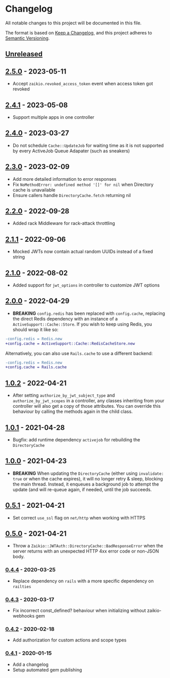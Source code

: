# Changelog

All notable changes to this project will be documented in this file.

The format is based on [Keep a Changelog](https://keepachangelog.com/en/1.0.0/),
and this project adheres to [Semantic Versioning](https://semver.org/spec/v2.0.0.html).

## [Unreleased]

## [2.5.0] - 2023-05-11

* Accept `zaikio.revoked_access_token` event when access token got revoked

## [2.4.1] - 2023-05-08

* Support multiple apps in one controller

## [2.4.0] - 2023-03-27

* Do not schedule `Cache::UpdateJob` for waiting time as it is not supported by every ActiveJob Queue Adapater (such as sneakers)

## [2.3.0] - 2023-02-09

* Add more detailed information to error responses
* Fix `NoMethodError: undefined method '[]' for nil` when Directory cache is unavailable
* Ensure callers handle `DirectoryCache.fetch` returning nil

## [2.2.0] - 2022-09-28

* Added rack Middleware for rack-attack throttling

## [2.1.1] - 2022-09-06

* Mocked JWTs now contain actual random UUIDs instead of a fixed string

## [2.1.0] - 2022-08-02

* Added support for `jwt_options` in controller to customize JWT options

## [2.0.0] - 2022-04-29

* **BREAKING** `config.redis` has been replaced with `config.cache`, replacing the
  direct Redis dependency with an instance of a `ActiveSupport::Cache::Store`. If you
  wish to keep using Redis, you should wrap it like so:

```diff
-config.redis = Redis.new
+config.cache = ActiveSupport::Cache::RedisCacheStore.new
```

  Alternatively, you can also use `Rails.cache` to use a different backend:

```diff
-config.redis = Redis.new
+config.cache = Rails.cache
```

## [1.0.2] - 2022-04-21

* After setting `authorize_by_jwt_subject_type` and `authorize_by_jwt_scopes` in a
  controller, any classes inheriting from your controller will also get a copy of those
  attributes. You can override this behaviour by calling the methods again in the child
  class.

## [1.0.1] - 2021-04-28

* Bugfix: add runtime dependency `activejob` for rebuilding the `DirectoryCache`

## [1.0.0] - 2021-04-23

* **BREAKING** When updating the `DirectoryCache` (either using `invalidate: true` or when
  the cache expires), it will no longer retry & sleep, blocking the main thread.
  Instead, it enqueues a background job to attempt the update (and will re-queue again, if
  needed, until the job succeeds.

## [0.5.1] - 2021-04-21

* Set correct `use_ssl` flag on `net/http` when working with HTTPS

## [0.5.0] - 2021-04-21

* Throw a `Zaikio::JWTAuth::DirectoryCache::BadResponseError` when the server returns with
  an unexpected HTTP 4xx error code or non-JSON body.

### [0.4.4] - 2020-03-25

 * Replace dependency on `rails` with a more specific dependency on `railties`

### [0.4.3] - 2020-03-17

* Fix incorrect const_defined? behaviour when initializing without zaikio-webhooks gem

### [0.4.2] - 2020-02-18
* Add authorization for custom actions and scope types

### [0.4.1] - 2020-01-15

* Add a changelog
* Setup automated gem publishing

[Unreleased]: https://github.com/zaikio/zaikio-directory-models/compare/v2.5.0...HEAD
[2.5.0]: https://github.com/zaikio/zaikio-directory-models/compare/v2.4.1...v2.5.0
[2.4.1]: https://github.com/zaikio/zaikio-directory-models/compare/v2.4.0...v2.4.1
[2.4.0]: https://github.com/zaikio/zaikio-directory-models/compare/v2.3.0...v2.4.0
[2.3.0]: https://github.com/zaikio/zaikio-directory-models/compare/v2.2.0...v2.3.0
[2.2.0]: https://github.com/zaikio/zaikio-directory-models/compare/v2.1.1...v2.2.0
[2.1.1]: https://github.com/zaikio/zaikio-directory-models/compare/v2.1.0...v2.1.1
[2.1.0]: https://github.com/zaikio/zaikio-directory-models/compare/v2.0.0...v2.1.0
[2.0.0]: https://github.com/zaikio/zaikio-directory-models/compare/v1.0.2...v2.0.0
[1.0.2]: https://github.com/zaikio/zaikio-directory-models/compare/v1.0.1...v1.0.2
[1.0.1]: https://github.com/zaikio/zaikio-directory-models/compare/v1.0.0...v1.0.1
[1.0.0]: https://github.com/zaikio/zaikio-directory-models/compare/v0.5.1...v1.0.0
[0.5.1]: https://github.com/zaikio/zaikio-directory-models/compare/v0.5.0...v0.5.1
[0.5.0]: https://github.com/zaikio/zaikio-directory-models/compare/v0.4.4...v0.5.0
[0.4.4]: https://github.com/zaikio/zaikio-directory-models/compare/v0.4.3...v0.4.4
[0.4.3]: https://github.com/zaikio/zaikio-directory-models/compare/v0.4.2...v0.4.3
[0.4.2]: https://github.com/zaikio/zaikio-directory-models/compare/v0.4.1...v0.4.2
[0.4.1]: https://github.com/zaikio/zaikio-directory-models/compare/d601d8c2f5c68f9c440755a8fbf9e17b4ae79a66...v0.4.1
